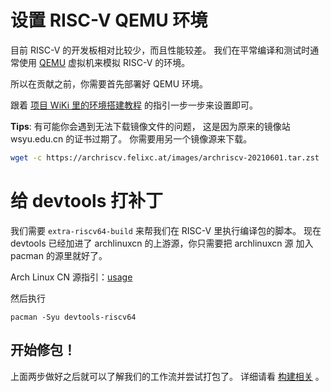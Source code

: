 # 设置 RISC-V QEMU 环境

目前 RISC-V 的开发板相对比较少，而且性能较差。
我们在平常编译和测试时通常使用 [QEMU](https://en.wikipedia.org/wiki/QEMU)
虚拟机来模拟 RISC-V 的环境。

所以在贡献之前，你需要首先部署好 QEMU 环境。

跟着
[项目 WiKi 里的环境搭建教程](https://github.com/felixonmars/archriscv-packages/wiki/%E4%BD%BF%E7%94%A8Qemu%E5%92%8Csystemd-nspawn%E6%90%AD%E5%BB%BARISC-V%E8%BD%BB%E9%87%8F%E7%BA%A7%E7%94%A8%E6%88%B7%E6%A8%A1%E5%BC%8F%E5%BC%80%E5%8F%91%E7%8E%AF%E5%A2%83#%E7%8E%AF%E5%A2%83%E6%90%AD%E5%BB%BA)
的指引一步一步来设置即可。

**Tips**:
有可能你会遇到无法下载镜像文件的问题，
这是因为原来的镜像站 wsyu.edu.cn 的证书过期了。
你需要用另一个镜像源来下载。

```bash title=bash
wget -c https://archriscv.felixc.at/images/archriscv-20210601.tar.zst
```

# 给 devtools 打补丁

我们需要 `extra-riscv64-build` 来帮我们在 RISC-V 里执行编译包的脚本。
现在 devtools 已经加进了 archlinuxcn 的上游源，你只需要把 archlinuxcn 源
加入 pacman 的源里就好了。

Arch Linux CN 源指引：[usage](https://github.com/archlinuxcn/repo#usage)

然后执行

```console
pacman -Syu devtools-riscv64
```

## 开始修包！

上面两步做好之后就可以了解我们的工作流并尝试打包了。
详细请看 [构建相关](./2-build-guide.md) 。
